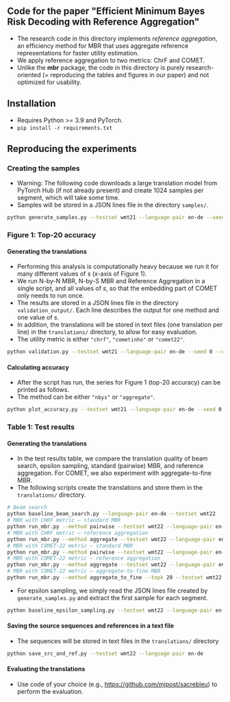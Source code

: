 ## Code for the paper "Efficient Minimum Bayes Risk Decoding with Reference Aggregation"

- The research code in this directory implements _reference aggregation_, an efficiency method for MBR that uses aggregate reference representations for faster utility estimation.
- We apply reference aggregation to two metrics: ChrF and COMET.
- Unlike the **mbr** package, the code in this directory is purely research-oriented (= reproducing the tables and figures in our paper) and not optimized for usability.

## Installation
- Requires Python >= 3.9 and PyTorch.
- `pip install -r requirements.txt`

## Reproducing the experiments

### Creating the samples
- Warning: The following code downloads a large translation model from PyTorch Hub (if not already present) and create 1024 samples per segment, which will take some time.
- Samples will be stored in a JSON lines file in the directory `samples/`.
```bash
python generate_samples.py --testset wmt21 --language-pair en-de --seed 0
``` 

### Figure 1: Top-20 accuracy
#### Generating the translations
- Performing this analysis is computationally heavy because we run it for many different values of _s_ (x-axis of Figure 1).
- We run N-by-N MBR, N-by-S MBR and Reference Aggregation in a single script, and all values of _s_, so that the embedding part of COMET only needs to run once.
- The results are stored in a JSON lines file in the directory `validation_output/`. Each line describes the output for one method and one value of _s_.
- In addition, the translations will be stored in text files (one translation per line) in the `translations/` directory, to allow for easy evaluation.
- The utility metric is either `"chrf"`, `"cometinho"` or `"comet22"`.
```bash
python validation.py --testset wmt21 --language-pair en-de --seed 0 --utility comet22 --topk 20
```
#### Calculating accuracy
- After the script has run, the series for Figure 1 (top-20 accuracy) can be printed as follows.
- The method can be either `"nbys"` or `"aggregate"`.
```bash
python plot_accuracy.py --testset wmt21 --language-pair en-de --seed 0 --utility comet22 --topk 20 --method aggregate
```

### Table 1: Test results

#### Generating the translations
- In the test results table, we compare the translation quality of beam search, epsilon sampling, standard (pairwise) MBR, and reference aggregation. For COMET, we also experiment with aggregate-to-fine MBR.
- The following scripts create the translations and store them in the `translations/` directory.
```bash
# Beam search
python baseline_beam_search.py --language-pair en-de --testset wmt22
# MBR with CHRF metric – standard MBR
python run_mbr.py --method pairwise --testset wmt22 --language-pair en-de --seed 0 --utility chrf
# MBR with CHRF metric – reference aggregation
python run_mbr.py --method aggregate --testset wmt22 --language-pair en-de --seed 0 --utility chrf
# MBR with COMET-22 metric – standard MBR
python run_mbr.py --method pairwise --testset wmt22 --language-pair en-de --seed 0 --utility comet22
# MBR with COMET-22 metric – reference aggregation
python run_mbr.py --method aggregate --testset wmt22 --language-pair en-de --seed 0 --utility comet22
# MBR with COMET-22 metric – aggregate-to-fine MBR
python run_mbr.py --method aggregate_to_fine --topk 20 --testset wmt22 --language-pair en-de --seed 0 --utility comet22
```
- For epsilon sampling, we simply read the JSON lines file created by `generate_samples.py` and extract the first sample for each segment.
```bash
python baseline_epsilon_sampling.py --testset wmt22 --language-pair en-de --seed 0
```

#### Saving the source sequences and references in a text file
- The sequences will be stored in text files in the `translations/` directory
```bash
python save_src_and_ref.py --testset wmt22 --language-pair en-de
```

#### Evaluating the translations
- Use code of your choice (e.g., https://github.com/mjpost/sacrebleu) to perform the evaluation.
